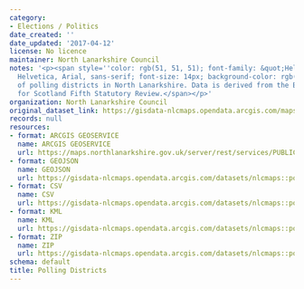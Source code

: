 ```yaml
---
category:
- Elections / Politics
date_created: ''
date_updated: '2017-04-12'
license: No licence
maintainer: North Lanarkshire Council
notes: '<p><span style=''color: rgb(51, 51, 51); font-family: &quot;Helvetica Neue&quot;,
  Helvetica, Arial, sans-serif; font-size: 14px; background-color: rgb(246, 253, 255);''>Boundaries
  of polling districts in North Lanarkshire. Data is derived from the Boundary Commission
  for Scotland Fifth Statutory Review.</span></p>'
organization: North Lanarkshire Council
original_dataset_link: https://gisdata-nlcmaps.opendata.arcgis.com/maps/nlcmaps::polling-districts-1
records: null
resources:
- format: ARCGIS GEOSERVICE
  name: ARCGIS GEOSERVICE
  url: https://maps.northlanarkshire.gov.uk/server/rest/services/PUBLIC/OPEN_DATA_LAYERS/FeatureServer/1
- format: GEOJSON
  name: GEOJSON
  url: https://gisdata-nlcmaps.opendata.arcgis.com/datasets/nlcmaps::polling-districts-1.geojson?outSR=%7B%22latestWkid%22%3A27700%2C%22wkid%22%3A27700%7D
- format: CSV
  name: CSV
  url: https://gisdata-nlcmaps.opendata.arcgis.com/datasets/nlcmaps::polling-districts-1.csv?outSR=%7B%22latestWkid%22%3A27700%2C%22wkid%22%3A27700%7D
- format: KML
  name: KML
  url: https://gisdata-nlcmaps.opendata.arcgis.com/datasets/nlcmaps::polling-districts-1.kml?outSR=%7B%22latestWkid%22%3A27700%2C%22wkid%22%3A27700%7D
- format: ZIP
  name: ZIP
  url: https://gisdata-nlcmaps.opendata.arcgis.com/datasets/nlcmaps::polling-districts-1.zip?outSR=%7B%22latestWkid%22%3A27700%2C%22wkid%22%3A27700%7D
schema: default
title: Polling Districts
---
```

